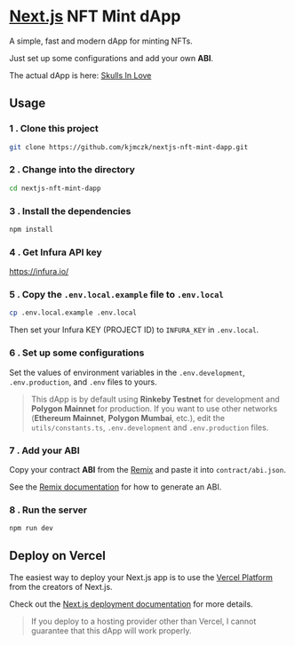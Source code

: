 # [Next.js](https://nextjs.org/) NFT Mint dApp

A simple, fast and modern dApp for minting NFTs.

Just set up some configurations and add your own **ABI**.

The actual dApp is here: [Skulls In Love](https://www.skullsin.love/)

## Usage

### 1 . Clone this project

```sh
git clone https://github.com/kjmczk/nextjs-nft-mint-dapp.git
```

### 2 . Change into the directory

```sh
cd nextjs-nft-mint-dapp
```

### 3 . Install the dependencies

```sh
npm install
```

### 4 . Get Infura API key

https://infura.io/

### 5 . Copy the `.env.local.example` file to `.env.local`

```sh
cp .env.local.example .env.local
```

Then set your Infura KEY (PROJECT ID) to `INFURA_KEY` in `.env.local`.

### 6 . Set up some configurations

Set the values of environment variables in the `.env.development`, `.env.production`, and `.env` files to yours.

> This dApp is by default using **Rinkeby Testnet** for development and **Polygon Mainnet** for production. If you want to use other networks (**Ethereum Mainnet**, **Polygon Mumbai**, etc.), edit the `utils/constants.ts`, `.env.development` and `.env.production` files.

### 7 . Add your **ABI**

Copy your contract **ABI** from the [Remix](https://remix.ethereum.org/) and paste it into `contract/abi.json`.

See the [Remix documentation](https://remix-ide.readthedocs.io/en/latest/run.html) for how to generate an ABI.

### 8 . Run the server

```sh
npm run dev
```

## Deploy on Vercel

The easiest way to deploy your Next.js app is to use the [Vercel Platform](https://vercel.com/new?utm_medium=default-template&filter=next.js&utm_source=create-next-app&utm_campaign=create-next-app-readme) from the creators of Next.js.

Check out the [Next.js deployment documentation](https://nextjs.org/docs/deployment) for more details.

> If you deploy to a hosting provider other than Vercel, I cannot guarantee that this dApp will work properly.

